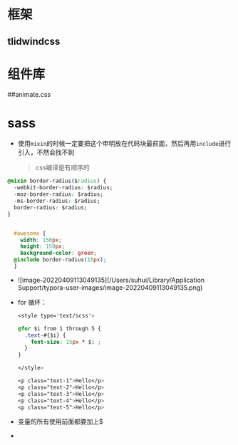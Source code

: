 # 框架

## tlidwindcss

# 组件库

##animate.css



# sass

- 使用`mixin`的时候一定要把这个申明放在代码块最前面，然后再用`include`进行引入，不然会找不到

  > css编译是有顺序的

``` css
@mixin border-radius($radius) {
  -webkit-border-radius: $radius;
  -moz-border-radius: $radius;
  -ms-border-radius: $radius;
  border-radius: $radius;
}


  #awesome {
    width: 150px;
    height: 150px;
    background-color: green;
  @include border-radius(15px);
  }
```

- ![image-20220409113049135](/Users/suhui/Library/Application Support/typora-user-images/image-20220409113049135.png)

- for 循环：

  ``` css
  <style type='text/scss'>
  
  @for $i from 1 through 5 {
    .text-#{$i} {
      font-size: 15px * $i ;
    }
  }
  
  </style>
  
  <p class="text-1">Hello</p>
  <p class="text-2">Hello</p>
  <p class="text-3">Hello</p>
  <p class="text-4">Hello</p>
  <p class="text-5">Hello</p>
  ```

- 变量的所有使用前面都要加上$

- 
